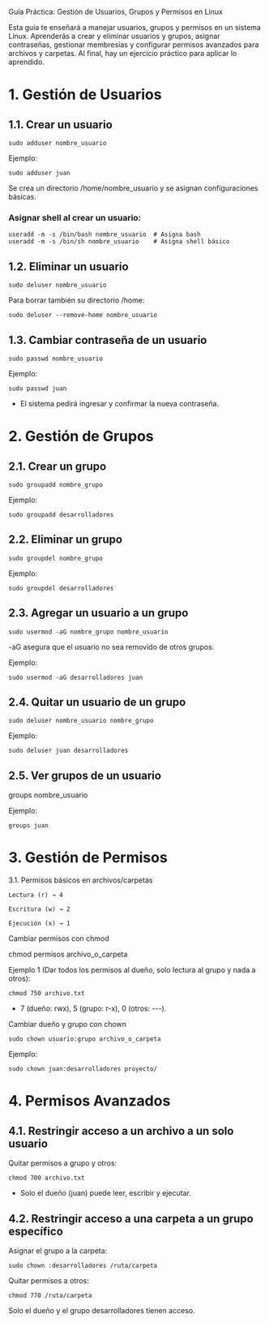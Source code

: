 Guía Práctica: Gestión de Usuarios, Grupos y Permisos en Linux

Esta guía te enseñará a manejar usuarios, grupos y permisos en un sistema Linux. Aprenderás a crear y eliminar usuarios y grupos, asignar contraseñas, 
gestionar membresías y configurar permisos avanzados para archivos y carpetas. Al final, hay un ejercicio práctico para aplicar lo aprendido.

# 1. Gestión de Usuarios

## 1.1. Crear un usuario

    sudo adduser nombre_usuario

Ejemplo:

    sudo adduser juan

Se crea un directorio /home/nombre_usuario y se asignan configuraciones básicas.

### Asignar shell al crear un usuario:

    useradd -m -s /bin/bash nombre_usuario  # Asigna bash
    useradd -m -s /bin/sh nombre_usuario    # Asigna shell básico

## 1.2. Eliminar un usuario

    sudo deluser nombre_usuario

Para borrar también su directorio /home:

    sudo deluser --remove-home nombre_usuario

## 1.3. Cambiar contraseña de un usuario

    sudo passwd nombre_usuario

Ejemplo:

    sudo passwd juan

- El sistema pedirá ingresar y confirmar la nueva contraseña.

# 2. Gestión de Grupos
## 2.1. Crear un grupo

    sudo groupadd nombre_grupo

Ejemplo:

    sudo groupadd desarrolladores

## 2.2. Eliminar un grupo

    sudo groupdel nombre_grupo

Ejemplo:

    sudo groupdel desarrolladores

## 2.3. Agregar un usuario a un grupo

    sudo usermod -aG nombre_grupo nombre_usuario

-aG asegura que el usuario no sea removido de otros grupos.

Ejemplo:
    
    sudo usermod -aG desarrolladores juan

## 2.4. Quitar un usuario de un grupo

    sudo deluser nombre_usuario nombre_grupo

Ejemplo:
    
    sudo deluser juan desarrolladores

## 2.5. Ver grupos de un usuario

groups nombre_usuario

Ejemplo:
    
    groups juan

# 3. Gestión de Permisos
3.1. Permisos básicos en archivos/carpetas

    Lectura (r) → 4

    Escritura (w) → 2

    Ejecución (x) → 1

Cambiar permisos con chmod


chmod permisos archivo_o_carpeta

Ejemplo 1 (Dar todos los permisos al dueño, solo lectura al grupo y nada a otros):

    chmod 750 archivo.txt

 - 7 (dueño: rwx), 5 (grupo: r-x), 0 (otros: ---).

Cambiar dueño y grupo con chown

    sudo chown usuario:grupo archivo_o_carpeta

Ejemplo:

    sudo chown juan:desarrolladores proyecto/

# 4. Permisos Avanzados
## 4.1. Restringir acceso a un archivo a un solo usuario

Quitar permisos a grupo y otros:

    chmod 700 archivo.txt

- Solo el dueño (juan) puede leer, escribir y ejecutar.

## 4.2. Restringir acceso a una carpeta a un grupo específico

Asignar el grupo a la carpeta:

    sudo chown :desarrolladores /ruta/carpeta

Quitar permisos a otros:

    chmod 770 /ruta/carpeta

Solo el dueño y el grupo desarrolladores tienen acceso.
